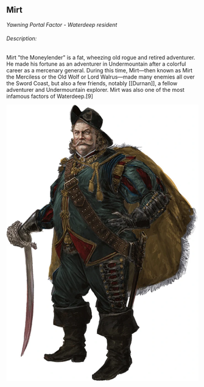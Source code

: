 ## Mirt

_Yawning Portal Factor - Waterdeep resident_

###### Description:
Mirt "the Moneylender" is a fat, wheezing old rogue and retired adventurer. He made his fortune as an adventurer in Undermountain after a colorful career as a mercenary general. During this time, Mirt—then known as Mirt the Merciless or the Old Wolf or Lord Walrus—made many enemies all over the Sword Coast, but also a few friends, notably [[Durnan]], a fellow adventurer and Undermountain explorer.
Mirt was also one of the most infamous factors of Waterdeep.[9]

![](../../../attachments/Pasted%20image%2020230130084111.png)